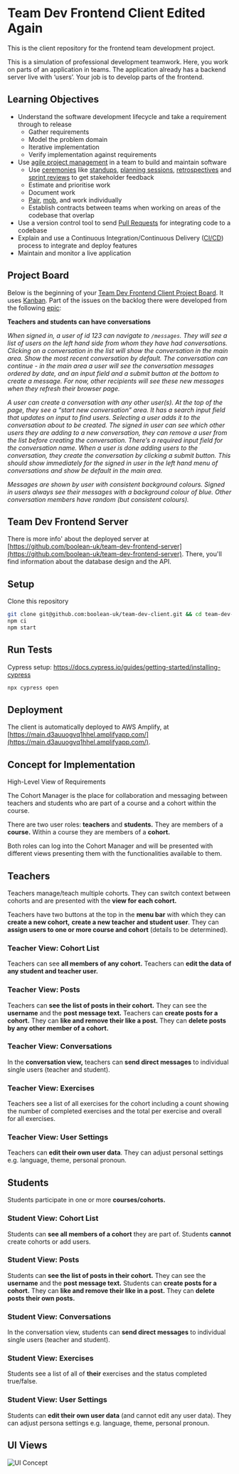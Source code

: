 # Team Dev Frontend Client Edited Again

This is the client repository for the frontend team development project.

This is a simulation of professional development teamwork. Here, you work on parts of an application in teams. The application already has a backend server live with ‘users’. Your job is to develop parts of the frontend.

## Learning Objectives

- Understand the software development lifecycle and take a requirement through to release
  - Gather requirements
  - Model the problem domain
  - Iterative implementation
  - Verify implementation against requirements
- Use [agile project management](https://www.atlassian.com/agile/project-management) in a team to build and maintain software
  - Use [ceremonies](https://www.atlassian.com/agile/scrum/ceremonies) like [standups](https://www.atlassian.com/agile/scrum/standups), [planning sessions](https://www.atlassian.com/agile/scrum/sprint-planning), [retrospectives](https://www.atlassian.com/agile/scrum/retrospectives) and [sprint reviews](https://www.atlassian.com/agile/scrum/sprint-reviews) to get stakeholder feedback
  - Estimate and prioritise work
  - Document work
  - [Pair](https://www.agile-academy.com/en/agile-dictionary/pair-programming/), [mob](https://www.agilealliance.org/glossary/mob-programming), and work individually
  - Establish contracts between teams when working on areas of the codebase that overlap
- Use a version control tool to send [Pull Requests](https://www.atlassian.com/git/tutorials/making-a-pull-request) for integrating code to a codebase
- Explain and use a Continuous Integration/Continuous Delivery ([CI/CD](https://www.redhat.com/en/topics/devops/what-is-ci-cd)) process to integrate and deploy features
- Maintain and monitor a live application

## Project Board

Below is the beginning of your [Team Dev Frontend Client Project Board](https://github.com/orgs/boolean-uk/projects/6). It uses [Kanban](https://www.atlassian.com/agile/kanban). Part of the issues on the backlog there were developed from the following [epic](https://www.atlassian.com/agile/project-management/epics):

**Teachers and students can have conversations**

_When signed in, a user of id 123 can navigate to `/messages`. They will see a list of users on the left hand side from whom they have had conversations. Clicking on a conversation in the list will show the conversation in the main area. Show the most recent conversation by default. The conversation can continue - in the main area a user will see the conversation messages ordered by date, and an input field and a submit button at the bottom to create a message. For now, other recipients will see these new messages when they refresh their browser page._

_A user can create a conversation with any other user(s). At the top of the page, they see a “start new conversation” area. It has a search input field that updates on input to find users. Selecting a user adds it to the conversation about to be created. The signed in user can see which other users they are adding to a new conversation, they can remove a user from the list before creating the conversation. There’s a required input field for the conversation name. When a user is done adding users to the conversation, they create the conversation by clicking a submit button. This should show immediately for the signed in user in the left hand menu of conversations and show be default in the main area._

_Messages are shown by user with consistent background colours. Signed in users always see their messages with a background colour of blue. Other conversation members have random (but consistent colours)._

## Team Dev Frontend Server

There is more info' about the deployed server at [https://github.com/boolean-uk/team-dev-frontend-server](https://github.com/boolean-uk/team-dev-frontend-server). There, you'll find information about the database design and the API.

## Setup

Clone this repository

```sh
git clone git@github.com:boolean-uk/team-dev-client.git && cd team-dev-client
npm ci
npm start
```

## Run Tests

Cypress setup: https://docs.cypress.io/guides/getting-started/installing-cypress

```sh
npx cypress open
```

## Deployment

The client is automatically deployed to AWS Amplify, at [https://main.d3auuogvq1hhel.amplifyapp.com/](https://main.d3auuogvq1hhel.amplifyapp.com/).


## Concept for Implementation
High-Level View of Requirements

The Cohort Manager is the place for collaboration and messaging between teachers and students who are part of a course and a cohort within the course.

There are two user roles: **teachers** and **students.** They are members of a **course.** Within a course they are members of a **cohort.**

Both roles can log into the Cohort Manager and will be presented with different views presenting them with the functionalities available to them.

## Teachers
Teachers manage/teach multiple cohorts. They can switch context between cohorts and are presented with the **view for each cohort.**

Teachers have two buttons at the top in the **menu bar** with which they can **create a new cohort,** **create a new teacher and student user**. They can **assign users to one or more course and cohort** (details to be determined).

### Teacher View: Cohort List
Teachers can see **all members of any cohort.** Teachers can **edit the data of any student and teacher user.**

### Teacher View: Posts
Teachers can **see the list of posts in their cohort.** They can see the **username** and the **post message text.**
Teachers can **create posts for a cohort.** They can **like and remove their like a post.** They can **delete posts by any other member of a cohort.**

### Teacher View: Conversations
In the **conversation view,** teachers can **send direct messages** to individual single users (teacher and student).

### Teacher View: Exercises
Teachers see a list of all exercises for the cohort including a count showing the number of completed exercises and the total per exercise and overall for all exercises.

### Teacher View: User Settings
Teachers can **edit their own user data**.
They can adjust personal settings e.g. language, theme, personal pronoun.


## Students
Students participate in one or more **courses/cohorts.**

### Student View: Cohort List
Students can **see all members of a cohort** they are part of.
Students **cannot** create cohorts or add users.

### Student View: Posts
Students can **see the list of posts in their cohort.** They can see the **username** and the **post message text.**
Students can **create posts for a cohort.** They can **like and  remove their like in a post.** They can **delete posts their own posts.**

### Student View: Conversations
In the conversation view, students can **send direct messages** to individual single users (teacher and student).

### Student View: Exercises
Students see a list of all of **their** exercises and the status completed true/false.

### Student View: User Settings
Students can **edit their own user data** (and cannot edit any user data).
They can adjust persona settings e.g. language, theme, personal pronoun.


## UI Views

![UI Concept](/concept/cohort-manager-ui-concept.jpg)
